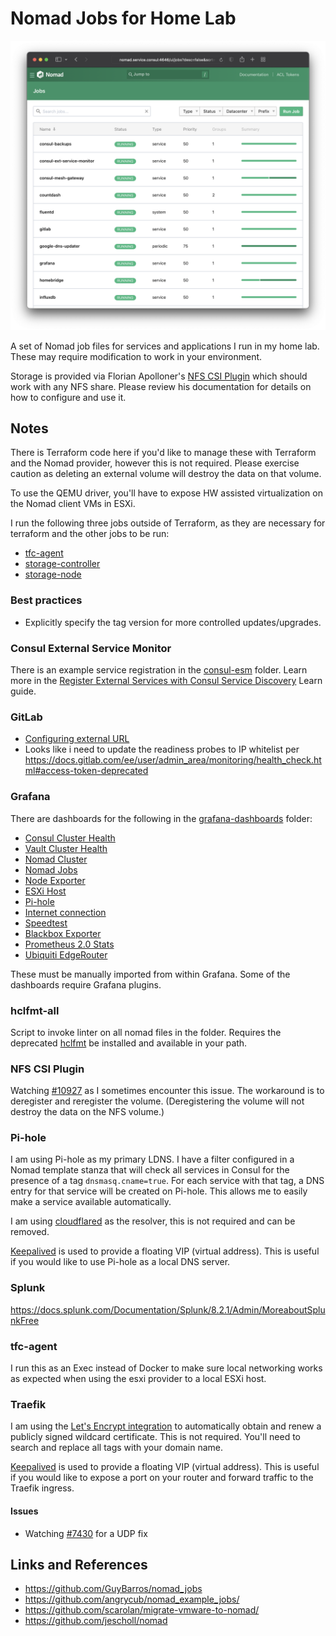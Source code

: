 # Nomad Jobs for Home Lab

![](../nomad.png)

A set of Nomad job files for services and applications I run in my home lab. These may require modification to work in your environment.

Storage is provided via Florian Apolloner's [NFS CSI Plugin](https://gitlab.com/rocketduck/csi-plugin-nfs) which should work with any NFS share. Please review his documentation for details on how to configure and use it.

## Notes
There is Terraform code here if you'd like to manage these with Terraform and the Nomad provider, however this is not required. Please exercise caution as deleting an external volume will destroy the data on that volume.

To use the QEMU driver, you'll have to expose HW assisted virtualization on the Nomad client VMs in ESXi.

I run the following three jobs outside of Terraform, as they are necessary for terraform and the other jobs to be run:
- [tfc-agent](./jobs/tfc-agent.nomad)
- [storage-controller](./jobs/storage-controller.nomad)
- [storage-node](./jobs/storage-node.nomad)

### Best practices
- Explicitly specify the tag version for more controlled updates/upgrades.

### Consul External Service Monitor
There is an example service registration in the [consul-esm](./consul-esm) folder. Learn more in the [Register External Services with Consul Service Discovery](https://learn.hashicorp.com/tutorials/consul/service-registration-external-services) Learn guide. 

### GitLab
- [Configuring external URL](https://gitlab.com/gitlab-org/omnibus-gitlab/-/blob/master/doc/settings/configuration.md#configuring-the-external-url-for-gitlab)
- Looks like i need to update the readiness probes to IP whitelist per https://docs.gitlab.com/ee/user/admin_area/monitoring/health_check.html#access-token-deprecated

### Grafana
There are dashboards for the following in the [grafana-dashboards](./grafana-dashboards) folder:
- [Consul Cluster Health](https://github.com/tradel/vault-consul-monitoring/blob/master/dashboards/consul_cluster_health.json)
- [Vault Cluster Health](https://github.com/tradel/vault-consul-monitoring/blob/master/dashboards/vault_cluster_health.json)
- [Nomad Cluster](https://github.com/bitrockteam/caravan-application-support/blob/release/caravan-0.1/grafana_dashboards/nomad-cluster_rev1.json)
- [Nomad Jobs](https://github.com/bitrockteam/caravan-application-support/blob/release/caravan-0.1/grafana_dashboards/nomad-jobs_rev1.json)
- [Node Exporter](https://github.com/bitrockteam/caravan-application-support/blob/release/caravan-0.1/grafana_dashboards/node-exporter_rev1.json)
- [ESXi Host](https://grafana.com/grafana/dashboards/10076)
- [Pi-hole](https://grafana.com/grafana/dashboards/10176)
- [Internet connection](https://github.com/geerlingguy/internet-pi/blob/master/internet-monitoring/grafana/provisioning/dashboards/internet-connection.json)
- [Speedtest](https://github.com/MiguelNdeCarvalho/speedtest-exporter/blob/main/Dashboard/Speedtest%20Dashboard-1609529464845.json)
- [Blackbox Exporter](https://grafana.com/grafana/dashboards/7587)
- [Prometheus 2.0 Stats](https://github.com/grafana/grafana/blob/main/public/app/plugins/datasource/prometheus/dashboards/prometheus_2_stats.json)
- [Ubiquiti EdgeRouter](https://github.com/WaterByWind/grafana-dashboards/tree/master/UBNT-EdgeRouter)

These must be manually imported from within Grafana. Some of the dashboards require Grafana plugins.

### hclfmt-all
Script to invoke linter on all nomad files in the folder. Requires the deprecated [hclfmt](https://github.com/fatih/hclfmt) be installed and available in your path.

### NFS CSI Plugin
Watching [#10927](https://github.com/hashicorp/nomad/issues/10927) as I sometimes encounter this issue. The workaround is to deregister and reregister the volume. (Deregistering the volume will not destroy the data on the NFS volume.)

### Pi-hole
I am using Pi-hole as my primary LDNS. I have a filter configured in a Nomad template stanza that will check all services in Consul for the presence of a tag `dnsmasq.cname=true`. For each service with that tag, a DNS entry for that service will be created on Pi-hole. This allows me to easily make a service available automatically. 

I am using [cloudflared](https://developers.cloudflare.com/cloudflare-one/connections/connect-apps/install-and-setup/installation) as the resolver, this is not required and can be removed.

[Keepalived](https://www.keepalived.org) is used to provide a floating VIP (virtual address). This is useful if you would like to use Pi-hole as a local DNS server.

### Splunk
https://docs.splunk.com/Documentation/Splunk/8.2.1/Admin/MoreaboutSplunkFree

### tfc-agent
I run this as an Exec instead of Docker to make sure local networking works as expected when using the esxi provider to a local ESXi host.

### Traefik
I am using the [Let's Encrypt integration](https://doc.traefik.io/traefik/https/acme/) to automatically obtain and renew a publicly signed wildcard certificate. This is not required. You'll need to search and replace all tags with your domain name.

[Keepalived](https://www.keepalived.org) is used to provide a floating VIP (virtual address). This is useful if you would like to expose a port on your router and forward traffic to the Traefik ingress.

#### Issues
- Watching [#7430](https://github.com/traefik/traefik/issues/7430) for a UDP fix

## Links and References
- https://github.com/GuyBarros/nomad_jobs
- https://github.com/angrycub/nomad_example_jobs/
- https://github.com/scarolan/migrate-vmware-to-nomad/
- https://github.com/jescholl/nomad